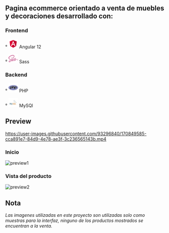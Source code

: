 ## Pagina ecommerce orientado a venta de muebles y decoraciones desarrollado con:

### Frontend

° <img src="https://raw.githubusercontent.com/github/explore/cfd26557025b2ccaa2d3d25f3e518e29ebea05c5/topics/angular/angular.png" alt="angular logo" width="30"> Angular 12

° <img src="https://raw.githubusercontent.com/github/explore/cfd26557025b2ccaa2d3d25f3e518e29ebea05c5/topics/sass/sass.png" alt="sass logo" width="30"> Sass

### Backend

° <img src="https://raw.githubusercontent.com/github/explore/cfd26557025b2ccaa2d3d25f3e518e29ebea05c5/topics/php/php.png" alt="php logo" width="30"> PHP

° <img src="https://raw.githubusercontent.com/github/explore/cfd26557025b2ccaa2d3d25f3e518e29ebea05c5/topics/mysql/mysql.png" alt="mysql logo" width="30"> MySQl

## Preview



https://user-images.githubusercontent.com/93296840/170849585-cca891e7-84d9-4e78-ae3f-3c236565143b.mp4

### Inicio
![preview1](https://user-images.githubusercontent.com/93296840/170849602-1135566e-a82a-492f-a3aa-6a025b4207de.png)
### Vista del producto
![preview2](https://user-images.githubusercontent.com/93296840/170849608-db43c4dc-14b1-420e-ba75-9e84590ed1a9.png)

## Nota
*Las imagenes utilizadas en este proyecto son utilizadas solo como muestras para la interfaz, ninguno de los productos mostrados se encuentran a la venta.*
